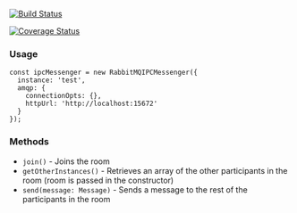 [![Build Status](https://travis-ci.org/LuckboxGG/ipc-messenger.svg?branch=master)](https://travis-ci.org/LuckboxGG/ipc-messenger)

[![Coverage Status](https://coveralls.io/repos/github/LuckboxGG/ipc-messenger/badge.svg?branch=master)](https://coveralls.io/github/LuckboxGG/ipc-messenger?branch=master)

### Usage

```
const ipcMessenger = new RabbitMQIPCMessenger({
  instance: 'test',
  amqp: {
    connectionOpts: {},
    httpUrl: 'http://localhost:15672'
  }
});

```

### Methods

- `join()` - Joins the room
- `getOtherInstances()` - Retrieves an array of the other participants in the room (room is passed in the constructor)
- `send(message: Message)` - Sends a message to the rest of the participants in the room

